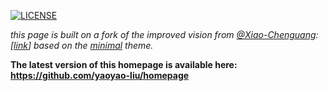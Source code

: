 

[![LICENSE](https://img.shields.io/github/license/yaoyao-liu/minimal-light?style=flat-square&logo=creative-commons&color=EF9421)](https://github.com/yaoyao-liu/minimal-light/blob/main/LICENSE)

*this page is built on a fork of the improved vision from [@Xiao-Chenguang](https://github.com/Xiao-Chenguang): [[link](https://github.com/Xiao-Chenguang/minimal-light)] based on the [minimal](https://github.com/orderedlist/minimal) theme.*

**The latest version of this homepage is available here: <br><https://github.com/yaoyao-liu/homepage>**
